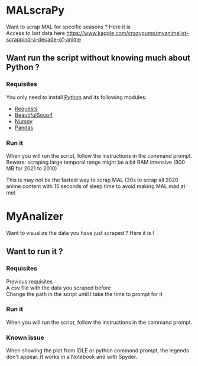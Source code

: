 # MALscraPy
Want to scrap MAL for specific seasons ? Here it is  
Access to last data here https://www.kaggle.com/crazygump/myanimelist-scrappind-a-decade-of-anime  

## Want run the script without knowing much about Python ?
### Requisites
You only need to install [Python]( https://www.python.org/downloads/) and its following modules:
* [Requests](https://docs.python-requests.org/en/latest/user/install/#install) 
* [BeautifulSoup4](https://www.crummy.com/software/BeautifulSoup/bs4/doc/#installing-beautiful-soup)
* [Numpy](https://numpy.org/install/)
* [Pandas](https://pandas.pydata.org/docs/getting_started/install.html)

### Run it
When you will run the script, follow the instructions in the command prompt.
Beware: scraping large temporal range might be a bit RAM intensive (800 MB for 2021 to 2010)

This is may not be the fastest way to scrap MAL (30s to scrap all 2020 anime content with 15 seconds of sleep time to avoid making MAL mad at me)

# MyAnalizer
Want to visualize the data you have just scraped ? Here it is !

## Want to run it ?
### Requisites
Previous requisites  
A csv file with the data you scraped before  
Change the path in the script until I take the time to prompt for it  

### Run it
When you will run the script, follow the instructions in the command prompt.

### Known issue
When showing the plot from IDLE or python command prompt, the legends don't appear. It works in a Notebook and with Spyder.
